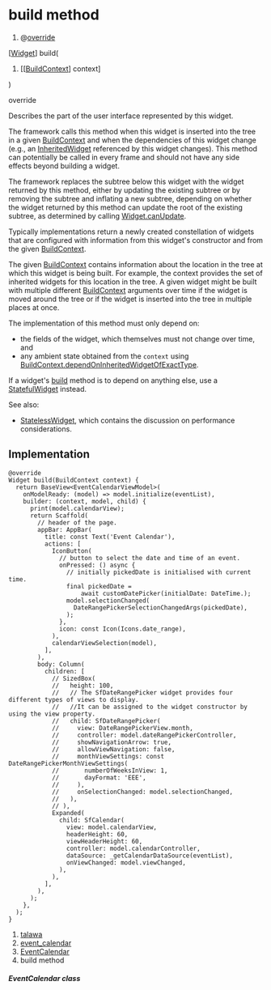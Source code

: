 
<div>

# build method

</div>


<div>

1.  @[override](https://api.flutter.dev/flutter/dart-core/override-constant.html)

</div>

[[Widget](https://api.flutter.dev/flutter/widgets/Widget-class.html)]
build(

1.  [[[BuildContext](https://api.flutter.dev/flutter/widgets/BuildContext-class.html)]
    context]

)


override




Describes the part of the user interface represented by this widget.

The framework calls this method when this widget is inserted into the
tree in a given
[BuildContext](https://api.flutter.dev/flutter/widgets/BuildContext-class.html)
and when the dependencies of this widget change (e.g., an
[InheritedWidget](https://api.flutter.dev/flutter/widgets/InheritedWidget-class.html)
referenced by this widget changes). This method can potentially be
called in every frame and should not have any side effects beyond
building a widget.

The framework replaces the subtree below this widget with the widget
returned by this method, either by updating the existing subtree or by
removing the subtree and inflating a new subtree, depending on whether
the widget returned by this method can update the root of the existing
subtree, as determined by calling
[Widget.canUpdate](https://api.flutter.dev/flutter/widgets/Widget/canUpdate.html).

Typically implementations return a newly created constellation of
widgets that are configured with information from this widget\'s
constructor and from the given
[BuildContext](https://api.flutter.dev/flutter/widgets/BuildContext-class.html).

The given
[BuildContext](https://api.flutter.dev/flutter/widgets/BuildContext-class.html)
contains information about the location in the tree at which this widget
is being built. For example, the context provides the set of inherited
widgets for this location in the tree. A given widget might be built
with multiple different
[BuildContext](https://api.flutter.dev/flutter/widgets/BuildContext-class.html)
arguments over time if the widget is moved around the tree or if the
widget is inserted into the tree in multiple places at once.

The implementation of this method must only depend on:

-   the fields of the widget, which themselves must not change over
    time, and
-   any ambient state obtained from the `context` using
    [BuildContext.dependOnInheritedWidgetOfExactType](https://api.flutter.dev/flutter/widgets/BuildContext/dependOnInheritedWidgetOfExactType.html).

If a widget\'s
[build](../../views_after_auth_screens_events_event_calendar/EventCalendar/build.html)
method is to depend on anything else, use a
[StatefulWidget](https://api.flutter.dev/flutter/widgets/StatefulWidget-class.html)
instead.

See also:

-   [StatelessWidget](https://api.flutter.dev/flutter/widgets/StatelessWidget-class.html),
    which contains the discussion on performance considerations.



## Implementation

``` language-dart
@override
Widget build(BuildContext context) {
  return BaseView<EventCalendarViewModel>(
    onModelReady: (model) => model.initialize(eventList),
    builder: (context, model, child) {
      print(model.calendarView);
      return Scaffold(
        // header of the page.
        appBar: AppBar(
          title: const Text('Event Calendar'),
          actions: [
            IconButton(
              // button to select the date and time of an event.
              onPressed: () async {
                // initially pickedDate is initialised with current time.
                final pickedDate =
                    await customDatePicker(initialDate: DateTime.);
                model.selectionChanged(
                  DateRangePickerSelectionChangedArgs(pickedDate),
                );
              },
              icon: const Icon(Icons.date_range),
            ),
            calendarViewSelection(model),
          ],
        ),
        body: Column(
          children: [
            // SizedBox(
            //   height: 100,
            //   // The SfDateRangePicker widget provides four different types of views to display.
            //   //It can be assigned to the widget constructor by using the view property.
            //   child: SfDateRangePicker(
            //     view: DateRangePickerView.month,
            //     controller: model.dateRangePickerController,
            //     showNavigationArrow: true,
            //     allowViewNavigation: false,
            //     monthViewSettings: const DateRangePickerMonthViewSettings(
            //       numberOfWeeksInView: 1,
            //       dayFormat: 'EEE',
            //     ),
            //     onSelectionChanged: model.selectionChanged,
            //   ),
            // ),
            Expanded(
              child: SfCalendar(
                view: model.calendarView,
                headerHeight: 60,
                viewHeaderHeight: 60,
                controller: model.calendarController,
                dataSource: _getCalendarDataSource(eventList),
                onViewChanged: model.viewChanged,
              ),
            ),
          ],
        ),
      );
    },
  );
}
```







1.  [talawa](../../index.html)
2.  [event_calendar](../../views_after_auth_screens_events_event_calendar/)
3.  [EventCalendar](../../views_after_auth_screens_events_event_calendar/EventCalendar-class.html)
4.  build method

##### EventCalendar class







